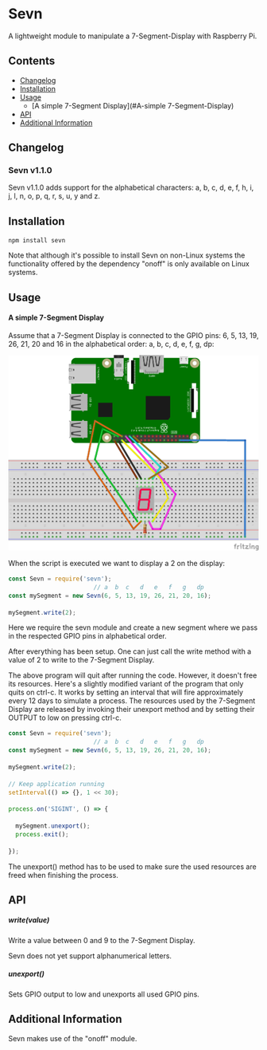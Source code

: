 # Sevn

A lightweight module to manipulate a 7-Segment-Display with Raspberry Pi.

## Contents
 * [Changelog](#changelog)
 * [Installation](#installation)
 * [Usage](#usage)
   * [A simple 7-Segment Display](#A-simple 7-Segment-Display)
 * [API](#api)
 * [Additional Information](#additional-information)

## Changelog

### Sevn v1.1.0

Sevn v1.1.0 adds support for the alphabetical characters: a, b, c, d, e, f, h, i, j, l, n, o, p, q, r, s, u, y and z.

## Installation

```
npm install sevn
```

Note that although it's possible to install Sevn on non-Linux systems the
functionality offered by the dependency "onoff" is only available on Linux systems.

## Usage

#### A simple 7-Segment Display
Assume that a 7-Segment Display is connected to the GPIO pins: 6, 5, 13, 19, 26, 21, 20 and 16 in the alphabetical order: a, b, c, d, e, f, g, dp:

<img src="https://raw.githubusercontent.com/melvinidema/sevn/master/examples/sevn-example.png">

When the script is executed we want to display a 2 on the display:

```js
const Sevn = require('sevn');
                        // a  b  c   d   e   f   g   dp
const mySegment = new Sevn(6, 5, 13, 19, 26, 21, 20, 16);

mySegment.write(2);
```

Here we require the sevn module and create a new segment where we pass in the respected GPIO pins in alphabetical order.  

After everything has been setup. One can just call the write method with a value of 2 to write to the 7-Segment Display.

The above program will quit after running the code. However, it doesn't free its resources. Here's a slightly modified variant of the program that only quits on ctrl-c. It works by setting an interval that will fire approximately every 12 days to simulate a process. The resources used by the 7-Segment Display are released by invoking their unexport method and by setting their OUTPUT to low on pressing ctrl-c.

```js
const Sevn = require('sevn');
                        // a  b  c   d   e   f   g   dp
const mySegment = new Sevn(6, 5, 13, 19, 26, 21, 20, 16);

mySegment.write(2);

// Keep application running
setInterval(() => {}, 1 << 30);

process.on('SIGINT', () => {

  mySegment.unexport();
  process.exit();

});
```

The unexport() method has to be used to make sure the used resources are freed when finishing the process.

## API

##### write(value)
Write a value between 0 and 9 to the 7-Segment Display.

Sevn does not yet support alphanumerical letters.

##### unexport()
Sets GPIO output to low and unexports all used GPIO pins.

## Additional Information

Sevn makes use of the "onoff" module.
